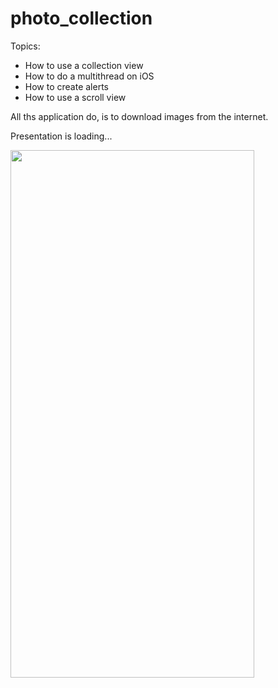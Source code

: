 # photo_collection

Topics:
 - How to use a collection view
 - How to do a multithread on iOS
 - How to create alerts
 - How to use a scroll view
 
 All ths application do, is to download images from the internet.

Presentation is loading...

<img src="photo_collection.gif" width="390" height="844" />
